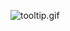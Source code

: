 ![tooltip.gif](https://pouch.jumpshare.com/preview/n9giKrZfSYjOgWFnDxVTyPql-4UAoqsPv8RivuA-dA-s5lzA35v0p75rPSeIiIqWGwUOhiriGNYdLbjKnHvrzef8UOSn52tUdSfdxFpARdk)
